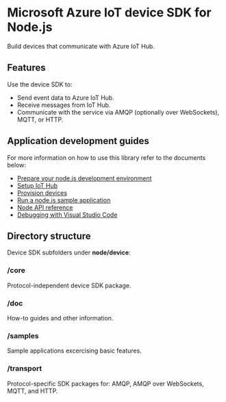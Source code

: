 # Microsoft Azure IoT device SDK for Node.js

Build devices that communicate with Azure IoT Hub.

## Features

Use the device SDK to:
* Send event data to Azure IoT Hub.
* Receive messages from IoT Hub.
* Communicate with the service via AMQP (optionally over WebSockets), MQTT, or HTTP.

## Application development guides
For more information on how to use this library refer to the documents below:
- [Prepare your node.js development environment](doc/devbox_setup.md)
- [Setup IoT Hub](../../doc/setup_iothub.md)
- [Provision devices](../../doc/manage_iot_hub.md)
- [Run a node.js sample application](doc/run_sample.md)
- [Node API reference](http://azure.github.io/azure-iot-sdks/node/api_reference/azure-iot-device/1.0.0/index.html)
- [Debugging with Visual Studio Code](../../doc/get_started/node-debug-vscode.md)

## Directory structure

Device SDK subfolders under **node/device**:

### /core

Protocol-independent device SDK package.

### /doc

How-to guides and other information.

### /samples

Sample applications excercising basic features.

### /transport

Protocol-specific SDK packages for: AMQP, AMQP over WebSockets, MQTT, and HTTP.